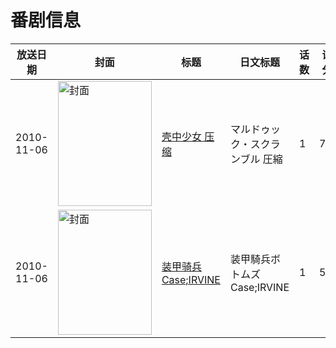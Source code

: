 # 番剧信息

|放送日期|封面|标题|日文标题|话数|评分|评分人数|
|---|---|---|---|---|---|---|
|2010-11-06|<img src="//lain.bgm.tv/pic/cover/c/dd/f8/4274_bnzIo.jpg" alt="封面" style="width:150px;height:200px;object-fit:cover;">|[壳中少女 压缩](https://bangumi.tv/subject/4274)|マルドゥック・スクランブル 圧縮|1|7.5|2123人评分|
|2010-11-06|<img src="//lain.bgm.tv/pic/cover/c/ad/24/13406_JTow1.jpg" alt="封面" style="width:150px;height:200px;object-fit:cover;">|[装甲骑兵 Case;IRVINE](https://bangumi.tv/subject/13406)|装甲騎兵ボトムズ Case;IRVINE|1|5.6|79人评分|
